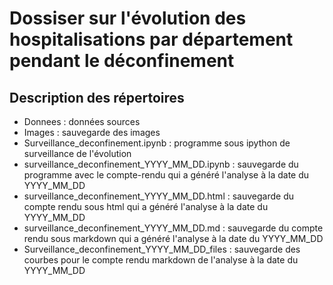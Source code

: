 # Dossiser sur l'évolution des hospitalisations par département pendant le déconfinement

## Description des répertoires
- Donnees : données sources
- Images : sauvegarde des images
- Surveillance_deconfinement.ipynb : programme sous ipython de surveillance de l'évolution
- surveillance_deconfinement_YYYY_MM_DD.ipynb : sauvegarde du programme avec le compte-rendu qui a généré l'analyse à la date du YYYY_MM_DD
- surveillance_deconfinement_YYYY_MM_DD.html : sauvegarde du compte rendu sous html qui a généré l'analyse à la date du YYYY_MM_DD
- surveillance_deconfinement_YYYY_MM_DD.md : sauvegarde du compte rendu sous markdown qui a généré l'analyse à la date du YYYY_MM_DD
- Surveillance_deconfinement_YYYY_MM_DD_files : sauvegarde des courbes pour le compte rendu markdown de l'analyse à la date du YYYY_MM_DD
